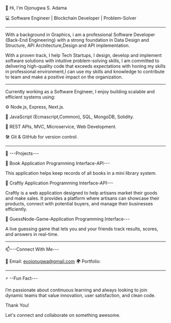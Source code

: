 👋 Hi, I'm Ojonugwa S. Adama

💻 Software Engineer | Blockchain Developer | Problem-Solver

----------------------------------------------------------------------------------------------------------------------------------------------------------------
With a background in Graphics, i am a professional Software Developer {Back-End Engineering} with a strong foundation in Data Design and Structure, API Architecture,Design and API implementation.

With a proven track, I help Tech Startups, I design, develop and implement software solutions with intuitive problem-solving skills, I am committed to delivering high-quality code that exceeds expectations with honing my skills in professional environment,I can use my skills and knowledge to contribute to team and make a positive impact on the organization.

-----------------------------------------------------------------------------------------------------------------------------------------------------------------
Currently working as a Software Engineer, I enjoy building scalable and efficient systems using:


⚙️ Node.js, Express, Next.js.

🧠 JavaScript (Ecmascript,Common), SQL, MongoDB, Solidity.

🔧 REST APIs, MVC, Microservice, Web Development.

🛠️ Git & GitHub for version control.

-------------------------------------------------------------------------------------------------------------------------------------------------------------------

🚀 ---Projects---

🔗 Book Application Programming Interface-API---

This application helps keep records of all books in a mini library system.

🔗 Craftly Application Programming Interface-API---

Craftly is a web application designed to help artisans market their goods and make sales.
It provides a platform where artisans can showcase their products, connect with potential buyers, and manage their businesses efficiently.

🔗 GuessNode-Game-Application Programming Interface---

A live guessing game that lets you and your friends track results, scores, and answers in real-time.

---------------------------------------------------------------------------------------------------------------------------------------------------------------------
📫---Connect With Me---

📧 Email: evojonugwa@gmail.com
🌍 Portfolio: 

---------------------------------------------------------------------------------------------------------------------------------------------------------------------
⚡ --Fun Fact---

I’m passionate about continuous learning and always looking to join dynamic teams that value innovation, user satisfaction, and clean code.

Thank You! 

Let's connect and collaborate on something awesome.
